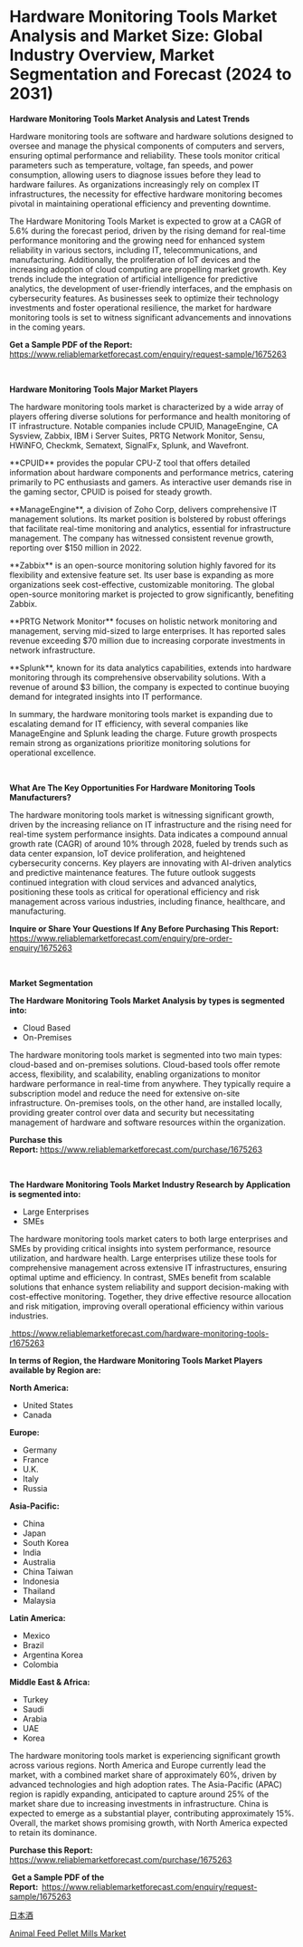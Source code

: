 <p><h1>Hardware Monitoring Tools Market Analysis and Market Size: Global Industry Overview, Market Segmentation and Forecast (2024 to 2031)</h1></p><p><strong>Hardware Monitoring Tools Market Analysis and Latest Trends</strong></p>
<p><p>Hardware monitoring tools are software and hardware solutions designed to oversee and manage the physical components of computers and servers, ensuring optimal performance and reliability. These tools monitor critical parameters such as temperature, voltage, fan speeds, and power consumption, allowing users to diagnose issues before they lead to hardware failures. As organizations increasingly rely on complex IT infrastructures, the necessity for effective hardware monitoring becomes pivotal in maintaining operational efficiency and preventing downtime.</p><p>The Hardware Monitoring Tools Market is expected to grow at a CAGR of 5.6% during the forecast period, driven by the rising demand for real-time performance monitoring and the growing need for enhanced system reliability in various sectors, including IT, telecommunications, and manufacturing. Additionally, the proliferation of IoT devices and the increasing adoption of cloud computing are propelling market growth. Key trends include the integration of artificial intelligence for predictive analytics, the development of user-friendly interfaces, and the emphasis on cybersecurity features. As businesses seek to optimize their technology investments and foster operational resilience, the market for hardware monitoring tools is set to witness significant advancements and innovations in the coming years.</p></p>
<p><strong>Get a Sample PDF of the Report:&nbsp;</strong> <a href="https://www.reliablemarketforecast.com/enquiry/request-sample/1675263?utm_campaign=1105&utm_medium=2&utm_source=Github&utm_content=ia&utm_term=28122024&utm_id=hardware-monitoring-tools">https://www.reliablemarketforecast.com/enquiry/request-sample/1675263</a></p>
<p>&nbsp;</p>
<p><strong>Hardware Monitoring Tools Major Market Players</strong></p>
<p><p>The hardware monitoring tools market is characterized by a wide array of players offering diverse solutions for performance and health monitoring of IT infrastructure. Notable companies include CPUID, ManageEngine, CA Sysview, Zabbix, IBM i Server Suites, PRTG Network Monitor, Sensu, HWiNFO, Checkmk, Sematext, SignalFx, Splunk, and Wavefront.</p><p>**CPUID** provides the popular CPU-Z tool that offers detailed information about hardware components and performance metrics, catering primarily to PC enthusiasts and gamers. As interactive user demands rise in the gaming sector, CPUID is poised for steady growth.</p><p>**ManageEngine**, a division of Zoho Corp, delivers comprehensive IT management solutions. Its market position is bolstered by robust offerings that facilitate real-time monitoring and analytics, essential for infrastructure management. The company has witnessed consistent revenue growth, reporting over $150 million in 2022.</p><p>**Zabbix** is an open-source monitoring solution highly favored for its flexibility and extensive feature set. Its user base is expanding as more organizations seek cost-effective, customizable monitoring. The global open-source monitoring market is projected to grow significantly, benefiting Zabbix.</p><p>**PRTG Network Monitor** focuses on holistic network monitoring and management, serving mid-sized to large enterprises. It has reported sales revenue exceeding $70 million due to increasing corporate investments in network infrastructure.</p><p>**Splunk**, known for its data analytics capabilities, extends into hardware monitoring through its comprehensive observability solutions. With a revenue of around $3 billion, the company is expected to continue buoying demand for integrated insights into IT performance.</p><p>In summary, the hardware monitoring tools market is expanding due to escalating demand for IT efficiency, with several companies like ManageEngine and Splunk leading the charge. Future growth prospects remain strong as organizations prioritize monitoring solutions for operational excellence.</p></p>
<p>&nbsp;</p>
<p><strong>What Are The Key Opportunities For Hardware Monitoring Tools Manufacturers?</strong></p>
<p><p>The hardware monitoring tools market is witnessing significant growth, driven by the increasing reliance on IT infrastructure and the rising need for real-time system performance insights. Data indicates a compound annual growth rate (CAGR) of around 10% through 2028, fueled by trends such as data center expansion, IoT device proliferation, and heightened cybersecurity concerns. Key players are innovating with AI-driven analytics and predictive maintenance features. The future outlook suggests continued integration with cloud services and advanced analytics, positioning these tools as critical for operational efficiency and risk management across various industries, including finance, healthcare, and manufacturing.</p></p>
<p><strong>Inquire or Share Your Questions If Any Before Purchasing This Report:</strong> <a href="https://www.reliablemarketforecast.com/enquiry/pre-order-enquiry/1675263?utm_campaign=1105&utm_medium=2&utm_source=Github&utm_content=ia&utm_term=28122024&utm_id=hardware-monitoring-tools">https://www.reliablemarketforecast.com/enquiry/pre-order-enquiry/1675263</a></p>
<p>&nbsp;</p>
<p><strong>Market Segmentation</strong></p>
<p><strong>The Hardware Monitoring Tools Market Analysis by types is segmented into:</strong></p>
<p><ul><li>Cloud Based</li><li>On-Premises</li></ul></p>
<p><p>The hardware monitoring tools market is segmented into two main types: cloud-based and on-premises solutions. Cloud-based tools offer remote access, flexibility, and scalability, enabling organizations to monitor hardware performance in real-time from anywhere. They typically require a subscription model and reduce the need for extensive on-site infrastructure. On-premises tools, on the other hand, are installed locally, providing greater control over data and security but necessitating management of hardware and software resources within the organization.</p></p>
<p><strong>Purchase this Report:&nbsp;</strong><a href="https://www.reliablemarketforecast.com/purchase/1675263?utm_campaign=1105&utm_medium=2&utm_source=Github&utm_content=ia&utm_term=28122024&utm_id=hardware-monitoring-tools">https://www.reliablemarketforecast.com/purchase/1675263</a></p>
<p>&nbsp;</p>
<p><strong>The Hardware Monitoring Tools Market Industry Research by Application is segmented into:</strong></p>
<p><ul><li>Large Enterprises</li><li>SMEs</li></ul></p>
<p><p>The hardware monitoring tools market caters to both large enterprises and SMEs by providing critical insights into system performance, resource utilization, and hardware health. Large enterprises utilize these tools for comprehensive management across extensive IT infrastructures, ensuring optimal uptime and efficiency. In contrast, SMEs benefit from scalable solutions that enhance system reliability and support decision-making with cost-effective monitoring. Together, they drive effective resource allocation and risk mitigation, improving overall operational efficiency within various industries.</p></p>
<p><a href="https://www.reliablemarketforecast.com/hardware-monitoring-tools-r1675263?utm_campaign=1105&utm_medium=2&utm_source=Github&utm_content=ia&utm_term=28122024&utm_id=hardware-monitoring-tools">&nbsp;https://www.reliablemarketforecast.com/hardware-monitoring-tools-r1675263</a></p>
<p><strong>In terms of Region, the Hardware Monitoring Tools Market Players available by Region are:</strong></p>
<p>
    <p> <strong> North America: </strong>
        <ul>
            <li>United States</li>
            <li>Canada</li>
        </ul>
        </p> 
    <p> <strong> Europe: </strong>
        <ul>
            <li>Germany</li>
            <li>France</li>
            <li>U.K.</li>
            <li>Italy</li>
            <li>Russia</li>
        </ul>
        </p> 
    <p> <strong> Asia-Pacific: </strong>
        <ul>
            <li>China</li>
            <li>Japan</li>
            <li>South Korea</li>
            <li>India</li>
            <li>Australia</li>
            <li>China Taiwan</li>
            <li>Indonesia</li>
            <li>Thailand</li>
            <li>Malaysia</li>
        </ul>
        </p> 
    <p> <strong> Latin America: </strong>
        <ul>
            <li>Mexico</li>
            <li>Brazil</li>
            <li>Argentina Korea</li>
            <li>Colombia</li>
        </ul>
        </p> 
    <p> <strong> Middle East & Africa: </strong>
        <ul>
            <li>Turkey</li>
            <li>Saudi</li>
            <li>Arabia</li>
            <li>UAE</li>
            <li>Korea</li>
        </ul>
    </p>
    </p>
<p><p>The hardware monitoring tools market is experiencing significant growth across various regions. North America and Europe currently lead the market, with a combined market share of approximately 60%, driven by advanced technologies and high adoption rates. The Asia-Pacific (APAC) region is rapidly expanding, anticipated to capture around 25% of the market share due to increasing investments in infrastructure. China is expected to emerge as a substantial player, contributing approximately 15%. Overall, the market shows promising growth, with North America expected to retain its dominance.</p></p>
<p><strong>Purchase this Report: </strong><a href="https://www.reliablemarketforecast.com/purchase/1675263?utm_campaign=1105&utm_medium=2&utm_source=Github&utm_content=ia&utm_term=28122024&utm_id=hardware-monitoring-tools">https://www.reliablemarketforecast.com/purchase/1675263</a></p>
<p>&nbsp;<strong>Get a Sample PDF of the Report:&nbsp;&nbsp;</strong><a href="https://www.reliablemarketforecast.com/enquiry/request-sample/1675263?utm_campaign=1105&utm_medium=2&utm_source=Github&utm_content=ia&utm_term=28122024&utm_id=hardware-monitoring-tools">https://www.reliablemarketforecast.com/enquiry/request-sample/1675263</a></p>
<p><strong></strong></p>
<p><p><a href="https://github.com/lababdou/Market-Research-Report-List-6/blob/main/325674528935.md?utm_campaign=1105&utm_medium=2&utm_source=Github&utm_content=ia&utm_term=28122024&utm_id=hardware-monitoring-tools">日本酒</a></p><p><a href="https://github.com/prosalinda88/Market-Research-Report-List-7/blob/main/animal-feed-pellet-mills-market.md?utm_campaign=1105&utm_medium=2&utm_source=Github&utm_content=ia&utm_term=28122024&utm_id=hardware-monitoring-tools">Animal Feed Pellet Mills Market</a></p></p>